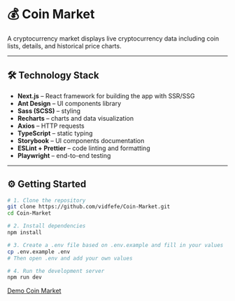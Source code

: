 # 💰 Coin Market

A cryptocurrency market displays live cryptocurrency data including coin lists, details, and historical price charts.

---
## 🛠 Technology Stack

- **Next.js** – React framework for building the app with SSR/SSG  
- **Ant Design** – UI components library  
- **Sass (SCSS)** – styling  
- **Recharts** – charts and data visualization  
- **Axios** – HTTP requests  
- **TypeScript** – static typing  
- **Storybook** – UI components documentation  
- **ESLint + Prettier** – code linting and formatting  
- **Playwright** – end-to-end testing
  
---

## ⚙️ Getting Started

```bash
# 1. Clone the repository
git clone https://github.com/vidfefe/Coin-Market.git
cd Coin-Market

# 2. Install dependencies
npm install

# 3. Create a .env file based on .env.example and fill in your values
cp .env.example .env
# Then open .env and add your own values

# 4. Run the development server
npm run dev
```

[Demo Coin Market](https://coin-market-lime.vercel.app/)
